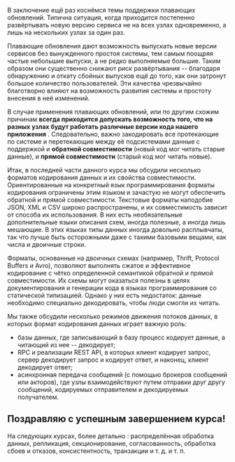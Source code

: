 В заключение ещё раз коснёмся темы поддержки плавающих обновлений. Типична ситуация, когда приходится постепенно развёртывать новую версию сервиса не на всех узлах одновременно, а лишь на нескольких узлах за один раз.

Плавающие обновления дают возможность выпускать новые версии сервисов без вынужденного простоя системы, тем самым поощряя частые небольшие выпуски, а не редко выполняемые большие. Таким образом они существенно снижают риск развёртывания -- благодаря обнаружению и откату сбойных выпусков ещё до того, как они затронут большое количество пользователей. Эти качества чрезвычайно благотворно влияют на возможность развития системы и простоту внесения в неё изменений.

В случае применения плавающих обновлений, или по другим схожим причинам  **всегда приходится допускать возможность того, что на разных узлах будут работать различные версии кода нашего приложения** . Следовательно, важно закодировать все протекающие по системе и перетекающие между её подсистемами данные с поддержкой и **обратной совместимости** (новый код мог читать старые данные), и **прямой совместимости** (старый код мог читать новые).


Итак, в последней части данного курса мы обсудили несколько форматов кодирования данных и их свойства совместимости.
Ориентированные на конкретный язык программирования форматы кодирования ограничены этим языком и зачастую не могут обеспечить обратной и прямой совместимости.
Текстовые форматы наподобие JSON, XML и CSV широко распространены, и их совместимость зависит от способа их использования. В них есть необязательные дополнительные языки описания схем, иногда полезные, а иногда лишь мешающие. В этих языках типы данных иногда довольно расплывчаты, так что лучше быть осторожными даже с такими базовыми вещами, как числа и двоичные строки.

Форматы, основанные на двоичных схемах (например, Thrift, Protocol Buffers и Avro), позволяют выполнять сжатое и эффективное кодирование с чётко определенной семантикой обратной и прямой совместимости. Их схемы могут оказаться полезны в целях документирования и генерации кода в языках программирования со статической типизацией. Однако у них есть недостаток: данные необходимо специально декодировать, чтобы люди смогли их читать.

Мы также обсудили несколько режимов движения потоков данных, в которых формат кодирования данных играет важную роль:

- базы данных, где записывающий в базу процесс кодирует данные, а читающий из нее -- декодирует;
- RPC и реализации REST API, в которых клиент кодирует запрос, сервер декодирует запрос и кодирует ответ, и наконец, клиент декодирует ответ;
- асинхронная передача сообщений (с помощью брокеров сообщений или акторов), где узлы взаимодействуют путем отправки друг другу сообщений, кодируемых отправителем и декодируемых получателем.


## Поздравляю с успешным завершением курса!

На следующих курсах, более детально : распределённая обработка данных, репликация, секционирование, согласованность, обработка сбоев и отказов, консистентность, транзакции и т. д. и т. п.
